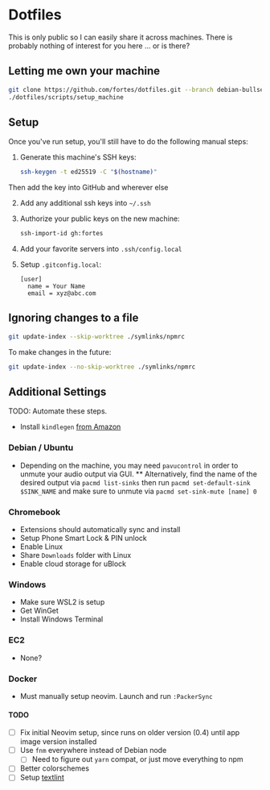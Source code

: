 # Dotfiles

This is only public so I can easily share it across machines. There is probably nothing of interest for you here ... or is there?

## Letting me own your machine

```sh
git clone https://github.com/fortes/dotfiles.git --branch debian-bullseye
./dotfiles/scripts/setup_machine
```

## Setup

Once you've run setup, you'll still have to do the following manual steps:

1. Generate this machine's SSH keys:

   ```sh
   ssh-keygen -t ed25519 -C "$(hostname)"
   ```

Then add the key into GitHub and wherever else

2. Add any additional ssh keys into `~/.ssh`

3. Authorize your public keys on the new machine:

   ```sh
   ssh-import-id gh:fortes
   ```

4. Add your favorite servers into `.ssh/config.local`

5. Setup `.gitconfig.local`:

   ```
   [user]
     name = Your Name
     email = xyz@abc.com
   ```

## Ignoring changes to a file

```sh
git update-index --skip-worktree ./symlinks/npmrc
```

To make changes in the future:

```sh
git update-index --no-skip-worktree ./symlinks/npmrc
```

## Additional Settings

TODO: Automate these steps.

- Install `kindlegen` [from Amazon](https://www.amazon.com/gp/feature.html?ie=UTF8&docId=1000765211)

### Debian / Ubuntu

- Depending on the machine, you may need `pavucontrol` in order to unmute your audio output via GUI.
  \*\* Alternatively, find the name of the desired output via `pacmd list-sinks` then run `pacmd set-default-sink $SINK_NAME` and make sure to unmute via `pacmd set-sink-mute [name] 0`

### Chromebook

- Extensions should automatically sync and install
- Setup Phone Smart Lock & PIN unlock
- Enable Linux
- Share `Downloads` folder with Linux
- Enable cloud storage for uBlock

### Windows

- Make sure WSL2 is setup
- Get WinGet
- Install Windows Terminal

### EC2

- None?

### Docker

- Must manually setup neovim. Launch and run `:PackerSync`

#### TODO

- [ ] Fix initial Neovim setup, since runs on older version (0.4) until app image version installed
- [ ] Use `fnm` everywhere instead of Debian node
  - [ ] Need to figure out `yarn` compat, or just move everything to npm
- [ ] Better colorschemes
- [ ] Setup [textlint](https://github.com/textlint/textlint)
